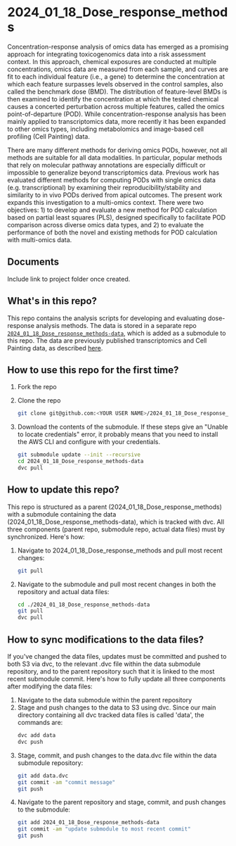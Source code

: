 # 2024_01_18_Dose_response_methods

Concentration-response analysis of omics data has emerged as a promising approach for integrating toxicogenomics data into a risk assessment context. In this approach, chemical exposures are conducted at multiple concentrations, omics data are measured from each sample, and curves are fit to each individual feature (i.e., a gene) to determine the concentration at which each feature surpasses levels observed in the control samples, also called the benchmark dose (BMD). The distribution of feature-level BMDs is then examined to identify the concentration at which the tested chemical causes a concerted perturbation across multiple features, called the omics point-of-departure (POD). While concentration-response analysis has been mainly applied to transcriptomics data, more recently it has been expanded to other omics types, including metabolomics and image-based cell profiling (Cell Painting) data. 

There are many different methods for deriving omics PODs, however, not all methods are suitable for all data modalities. In particular, popular methods that rely on molecular pathway annotations are especially difficult or impossible to generalize beyond transcriptomics data. Previous work has evaluated different methods for computing PODs with single omics data (e.g. transcriptional) by examining their reproducibility/stability and similarity to in vivo PODs derived from apical outcomes. The present work expands this investigation to a multi-omics context. There were two objectives: 1) to develop and evaluate a new method for POD calculation based on partial least squares (PLS), designed specifically to facilitate POD comparison across diverse omics data types, and 2) to evaluate the performance of both the novel and existing methods for POD calculation with multi-omics data.

## Documents
Include link to project folder once created. 

## What's in this repo?
This repo contains the analysis scripts for developing and evaluating dose-response analysis methods. The data is stored in a separate repo [`2024_01_18_Dose_response_methods-data`](https://github.com/broadinstitute/2024_01_18_Dose_response_methods-data), which is added as a submodule to this repo. The data are previously published transcriptomics and Cell Painting data, as described [here](https://www.sciencedirect.com/science/article/pii/S0041008X22001776). 

## How to use this repo for the first time?

1. Fork the repo
2. Clone the repo
  
    ``` bash
    git clone git@github.com:<YOUR USER NAME>/2024_01_18_Dose_response_methods.git
    ```
3. Download the contents of the submodule. If these steps give an "Unable to locate credentials" error, it probably means that you need to install the AWS CLI and configure with your credentials.

    ```bash
    git submodule update --init --recursive
    cd 2024_01_18_Dose_response_methods-data
    dvc pull
    ```  

## How to update this repo?
This repo is structured as a parent (2024_01_18_Dose_response_methods) with a submodule containing the data (2024_01_18_Dose_response_methods-data), which is tracked with dvc. All three components (parent repo, submodule repo, actual data files) must by synchronized. Here's how:

1. Navigate to 2024_01_18_Dose_response_methods and pull most recent changes:
    ``` bash
    git pull
    ```
2. Navigate to the submodule and pull most recent changes in both the repository and actual data files:
    ``` bash
    cd ./2024_01_18_Dose_response_methods-data
    git pull
    dvc pull
    ```

## How to sync modifications to the data files?
If you've changed the data files, updates must be committed and pushed to both S3 via dvc, to the relevant .dvc file within the data submodule repository, and to the parent repository such that it is linked to the most recent submodule commit. Here's how to fully update all three components after modifying the data files:

1. Navigate to the data submodule within the parent repository
2. Stage and push changes to the data to S3 using dvc. Since our main directory containing all dvc tracked data files is called 'data', the commands are:
    ``` bash
    dvc add data
    dvc push
    ```
3. Stage, commit, and push changes to the data.dvc file within the data submodule repository:
    ``` bash
    git add data.dvc
    git commit -am "commit message"
    git push
    ```
4. Navigate to the parent repository and stage, commit, and push changes to the submodule:
    ``` bash
    git add 2024_01_18_Dose_response_methods-data
    git commit -am "update submodule to most recent commit"
    git push
    ```
